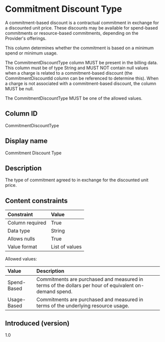 # Commitment Discount Type

A commitment-based discount is a contractual commitment in exchange for a discounted unit price. These discounts may be available for spend-based commitments or resource-based commitments, depending on the Provider's offerings.

This column determines whether the commitment is based on a minimum spend or minimum usage.

The CommitmentDiscountType column MUST be present in the billing data. This column must be of type String and MUST NOT contain null values when a charge is related to a commitment-based discount (the CommitmentDiscountId column can be referenced to determine this). When a charge is not associated with a commitment-based discount, the column MUST be null.

The CommitmentDiscountType MUST be one of the allowed values.

## Column ID

CommitmentDiscountType

## Display name

Commitment Discount Type

## Description

The type of commitment agreed to in exchange for the discounted unit price.

## Content constraints

|    Constraint   |      Value       |
|:----------------|:-----------------|
| Column required | True             |
| Data type       | String           |
| Allows nulls    | True             |
| Value format    | List of values   |

Allowed values:

| Value      | Description                                                                                                                                                                   |
|:---------------|:--------------------------------------------------------------------------------------------------------------------------------------------------------------------------|
| Spend-Based    | Commitments are purchased and measured in terms of the dollars per hour of equivalent on-demand spend.                                                                    |
| Usage-Based | Commitments are purchased and measured in terms of the underlying resource usage.                                                                                              |

## Introduced (version)

1.0
